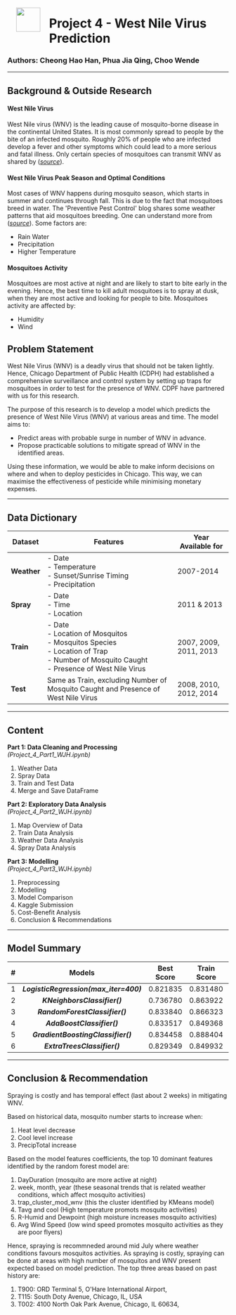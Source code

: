 <img src="http://imgur.com/1ZcRyrc.png" style="float: left; margin: 20px; height: 55px">

# Project 4 - West Nile Virus Prediction

### Authors: Cheong Hao Han, Phua Jia Qing, Choo Wende
---

## Background & Outside Research

#### **West Nile Virus**
West Nile virus (WNV) is the leading cause of mosquito-borne disease in the continental United States. It is most commonly spread to people by the bite of an infected mosquito. Roughly 20% of people who are infected develop a fever and other symptoms which could lead to a more serious and fatal illness. Only certain species of mosquitoes can transmit WNV as shared by ([*source*](https://www.sgvmosquito.org/west-nile-virus)). 

#### **West Nile Virus Peak Season and Optimal Conditions**
Most cases of WNV happens during mosquito season, which starts in summer and continues through fall. This is due to the fact that mosquitoes breed in water. The 'Preventive Pest Control' blog shares some weather patterns that aid mosquitoes breeding. One can understand more from ([*source*](https://www.orkin.com/pests/mosquitoes/when-are-mosquitoes-most-active)). Some factors are:

- Rain Water
- Precipitation
- Higher Temperature

#### **Mosquitoes Activity**
Mosquitoes are most active at night and are likely to start to bite early in the evening. Hence, the best time to kill adult mosquitoes is to spray at dusk, when they are most active and looking for people to bite. Mosquitoes activity are affected by:

- Humidity 
- Wind

## Problem Statement

West Nile Virus (WNV) is a deadly virus that should not be taken lightly. Hence, Chicago Department of Public Health (CDPH) had established a comprehensive surveillance and control system by setting up traps for mosquitoes in order to test for the presence of WNV. CDPF have partnered with us for this research.

The purpose of this research is to develop a model which predicts the presence of West Nile Virus (WNV) at various areas and time. The model aims to:

- Predict areas with probable surge in number of WNV in advance.
- Propose practicable solutions to mitigate spread of WNV in the identified areas. 

Using these information, we would be able to make inform decisions on where and when to deploy pesticides in Chicago. This way, we can maximise the effectiveness of pesticide while minimising monetary expenses.

--------

## Data Dictionary

| **Dataset** | **Features**                                                                                                                                                  | **Year Available for** |
|-------------|---------------------------------------------------------------------------------------------------------------------------------------------------------------|------------------------|
| **Weather** | - Date<br/> - Temperature<br/> - Sunset/Sunrise Timing<br/> - Precipitation<br/>                                                                              | 2007-2014              |
| **Spray**   | - Date<br/> - Time<br/> - Location<br/>                                                                                                                       | 2011 & 2013            |
| **Train**   | - Date<br/> - Location of Mosquitos<br/> - Mosquitos Species</br> - Location of Trap<br/> - Number of Mosquito Caught<br/> - Presence of West Nile Virus<br/> | 2007, 2009, 2011, 2013 |
| **Test**    | Same as Train, excluding Number of Mosquito Caught and Presence of West Nile Virus                                                                            | 2008, 2010, 2012, 2014 |



--------


## Content

**Part 1: Data Cleaning and Processing**
<br>
_(Project_4_Part1_WJH.ipynb)_
1. Weather Data
2. Spray Data
3. Train and Test Data
4. Merge and Save DataFrame

**Part 2: Exploratory Data Analysis**
<br>
_(Project_4_Part2_WJH.ipynb)_
1. Map Overview of Data
2. Train Data Analysis
3. Weather Data Analysis
4. Spray Data Analysis

**Part 3: Modelling**
<br>
_(Project_4_Part3_WJH.ipynb)_
1. Preprocessing
2. Modelling
3. Model Comparison
4. Kaggle Submission
5. Cost-Benefit Analysis
6. Conclusion & Recommendations

--------


## Model Summary

| # |               **Models**               | **Best Score** | **Train Score** | **Test Score** | **ROC_AUC_Score** |
|:-:|:--------------------------------------:|:--------------:|:---------------:|:--------------:|:-----------------:|
| 1 | **_LogisticRegression(max_iter=400)_** |    0.821835    |     0.831480    |    0.795655    |    **0.729464**   |
| 2 |      **_KNeighborsClassifier()_**      |    0.736780    |     0.863922    |    0.697192    |      0.627095     |
| 3 |     **_RandomForestClassifier()_**     |    0.833840    |     0.866323    |    0.815099    |      0.728088     |
| 4 |       **_AdaBoostClassifier()_**       |    0.833517    |     0.849368    |    0.811328    |      0.725872     |
| 5 |   **_GradientBoostingClassifier()_**   |    0.834458    |     0.888404    |    0.818053    |      0.670760     |
| 6 |      **_ExtraTreesClassifier()_**      |    0.829349    |     0.849932    |    0.808676    |      0.720470     |

--------


## Conclusion & Recommendation

Spraying is costly and has temporal effect (last about 2 weeks) in mitigating WNV. 

Based on historical data, mosquito number starts to increase when:

1. Heat level decrease
2. Cool level increase
3. PrecipTotal increase

Based on the model features coefficients, the top 10 dominant features identified by the random forest model are: 

1. DayDuration (mosquito are more active at night)
2. week, month, year (these seasonal trends that is related weather conditions, which affect mosquito activities)
3. trap_cluster_mod_wnv (this the cluster identified by KMeans model)
4. Tavg and cool (High temperature promots mosquito activities)
5. R-Humid and Dewpoint (high moisture increases mosquito activities)
6. Avg Wind Speed (low wind speed promotes mosquito activities as they are poor flyers)

Hence, spraying is recommneded around mid July where weather conditions favours mosquitos activities. As spraying is costly, spraying can be done at  areas with high number of mosquitos and WNV present expected based on model prediction. The top three areas based on past history are:
1. T900: ORD Terminal 5, O'Hare International Airport,
2. T115: South Doty Avenue, Chicago, IL, USA
3. T002: 4100 North Oak Park Avenue, Chicago, IL 60634,

